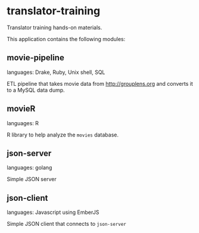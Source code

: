 # translator-training

Translator training hands-on materials.

This application contains the following modules:

## movie-pipeline

languages: Drake, Ruby, Unix shell, SQL

ETL pipeline that takes movie data from http://grouplens.org and
converts it to a MySQL data dump.

## movieR

languages: R

R library to help analyze the `movies` database.

## json-server

languages: golang

Simple JSON server

## json-client

languages: Javascript using EmberJS

Simple JSON client that connects to `json-server`
